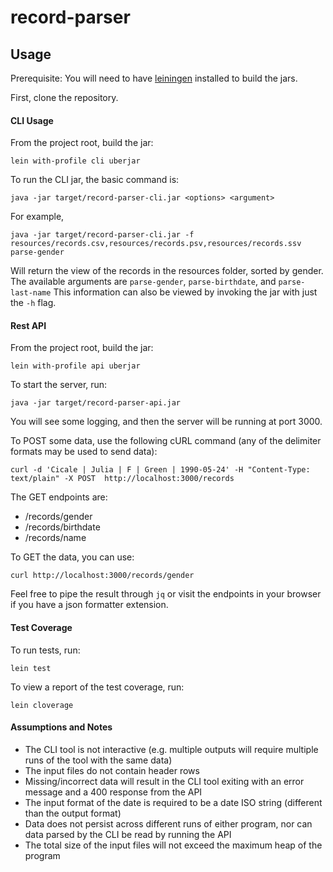 # record-parser

## Usage

Prerequisite: You will need to have [leiningen](https://leiningen.org/) installed to build the jars.

First, clone the repository.

#### CLI Usage

From the project root, build the jar:

```lein with-profile cli uberjar```

To run the CLI jar, the basic command is:

```java -jar target/record-parser-cli.jar <options> <argument>```

For example,

```java -jar target/record-parser-cli.jar -f resources/records.csv,resources/records.psv,resources/records.ssv parse-gender```

Will return the view of the records in the resources folder, sorted by gender. The available arguments are `parse-gender`, `parse-birthdate`, and `parse-last-name`
This information can also be viewed by invoking the jar with just the `-h` flag.

#### Rest API 

From the project root, build the jar:

```lein with-profile api uberjar```

To start the server, run:

```java -jar target/record-parser-api.jar```

You will see some logging, and then the server will be running at port 3000.

To POST some data, use the following cURL command (any of the delimiter formats may be used to send data):

```curl -d 'Cicale | Julia | F | Green | 1990-05-24' -H "Content-Type: text/plain" -X POST  http://localhost:3000/records```

The GET endpoints are:
 - /records/gender
 - /records/birthdate
 - /records/name
 
 To GET the data, you can use:

```curl http://localhost:3000/records/gender```

Feel free to pipe the result through `jq` or visit the endpoints in your browser if you have a json formatter extension.

#### Test Coverage

To run tests, run:

```lein test```

To view a report of the test coverage, run:

```lein cloverage```

#### Assumptions and Notes
 - The CLI tool is not interactive (e.g. multiple outputs will require multiple runs of the tool with the same data)
 - The input files do not contain header rows
 - Missing/incorrect data will result in the CLI tool exiting with an error message and a 400 response from the API
 - The input format of the date is required to be a date ISO string (different than the output format)
 - Data does not persist across different runs of either program, nor can data parsed by the CLI be read by running the API
 - The total size of the input files will not exceed the maximum heap of the program 